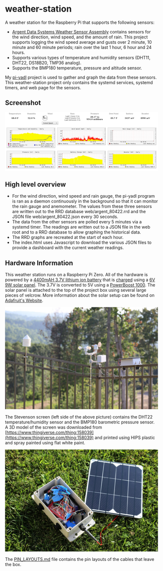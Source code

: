 # weather-station

A weather station for the Raspberry Pi that supports the following sensors:

- [Argent Data Systems Weather Sensor Assembly](https://www.sparkfun.com/products/8942)
  contains sensors for the wind direction, wind speed, and the amount of rain. This
  project supports logging the wind speed average and gusts over 2 minute, 10 minute
  and 60 minute periods; rain over the last 1 hour, 6 hour and 24 hours.
- Supports various types of temperature and humidity sensors (DHT11, DHT22, DS18B20,
  TMP36 analog).
- Supports the BMP180 temperature, pressure and altitude sensor.

My [pi-yadl](https://github.com/masneyb/pi-yadl) project is used to gather and
graph the data from these sensors. This weather-station project only contains the
systemd services, systemd timers, and web page for the sensors.

## Screenshot

![Screenshot](images/weather-station-screenshot.png?raw=1)

## High level overview

- For the wind direction, wind speed and rain gauge, the pi-yadl program is ran
  as a daemon continuously in the background so that it can monitor the rain
  gauge and anemometer. The values from these three sensors are
  written out to the RRD database web/argent_80422.rrd and the JSON file
  web/argent_80422.json every 30 seconds.
- The data from the other sensors are polled every 5 minutes via a systemd
  timer. The readings are written out to a JSON file in the web root and to
  a RRD database to allow graphing the historical data.
- The RRD graphs are recreated at the start of each hour.
- The index.html uses Javascript to download the various JSON files to provide
  a dashboard with the current weather readings.

## Hardware Information

This weather station runs on a Raspberry Pi Zero. All of the hardware is
powered by a
[4400mAH 3.7V lithium ion battery](https://www.adafruit.com/products/354)
that is [charged](https://www.adafruit.com/products/390) using a
[6V 9W solar panel](https://www.adafruit.com/products/2747). The 3.7V is
converted to 5V using a [PowerBoost 1000](https://www.adafruit.com/products/2465).
The solar panel is attached to the top of the project box using several large
pieces of velcrow. More information about the solar setup can be found on
[Adafruit's Website](https://learn.adafruit.com/usb-dc-and-solar-lipoly-charger/overview).

![Complete Setup](images/weather-station-complete.jpg?raw=1)

The Stevenson screen (left side of the above picture) contains the DHT22
temperature/humidity sensor and the BMP180 barometric pressure sensor. A 3D
model of the screen was downloaded from
[https://www.thingiverse.com/thing:158039](https://www.thingiverse.com/thing:158039)
and printed using HIPS plastic and spray painted using flat white paint.

![Inside](images/weather-station-inside-box.jpg?raw=1)

The [PIN_LAYOUTS.md](PIN_LAYOUTS.md) file contains the pin layouts of the cables
that leave the box.
